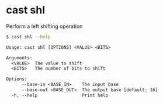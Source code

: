# cast shl

Perform a left shifting operation

```bash
$ cast shl --help
```

```txt
Usage: cast shl [OPTIONS] <VALUE> <BITS>

Arguments:
  <VALUE>  The value to shift
  <BITS>   The number of bits to shift

Options:
      --base-in <BASE_IN>    The input base
      --base-out <BASE_OUT>  The output base [default: 16]
  -h, --help                 Print help
```